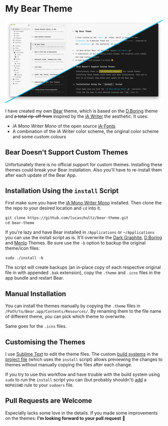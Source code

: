 # My Bear Theme

![Preview](./preview/preview.png)

I have created my own [Bear](https://bear.app/) theme, which is based on the  [D.Boring](bear://x-callback-url/change-theme?theme=D.Boring) theme and ~~a total rip-off from~~ inspired by the [iA Writer](https://ia.net/writer) the aesthetic. It uses:

- *iA Mono Writer Mono* of the open source [iA-Fonts](https://github.com/iaolo/iA-Fonts)
- A combination of the iA Writer color scheme, the original color scheme and some custom colours

## Bear Doesn't Support Custom Themes

Unfortunately there is no official support for custom themes. Installing these themes could break your Bear installation. Also you'll have to re-install them after each update of the Bear App.

## Installation Using the `install` Script

First make sure you have the [iA Mono Writer Mono](https://github.com/iaolo/iA-Fonts/tree/master/iA%20Writer%20Mono/Static) installed. Then clone the the repo to your desired location and `cd` into it.

```
git clone https://github.com/lucaschultz/bear-theme.git
cd bear-theme
```

If you're lazy and have Bear installed in `/Applications` or `~/Applications` you can use the install script as is. It'll overwrite the [Dark Graphite](bear://x-callback-url/change-theme?theme=Dark%20Graphite), [D.Boring](bear://x-callback-url/change-theme?theme=D.Boring) and [Menlo](bear://x-callback-url/change-font?font=Menlo) Themes. Be sure use the `-b` option to backup the original theme/icon files:

```
sudo ./install -b
```

The script will create backups (an in-place copy of each respective original file in with appended `.bak` extension), copy the `.theme` and `.icns` files in the app bundle and restart Bear.

## Manual Installation
You can install the themes manually by copying the `.theme` files in `/Path/to/Bear.app/Contents/Resources/`. By renaming them to the file name of different theme, you can pick which theme to overwrite.

Same goes for the `.icns` files.

## Customising the Themes

I use [Sublime Text](https://www.sublimetext.com) to edit the theme files. The custom [build systems](https://www.sublimetext.com/docs/3/build_systems.html) in the [project file](https://github.com/lucaschultz/bear-theme/blob/main/bear-theme.sublime-project) (which uses the `install` script) allows previewing the changes to themes without manually copying the files after each change.

If you try to use this workflow and have trouble with the build system using `sudo` to run the `install` script you can (but probably shouldn't) [add](https://apple.stackexchange.com/a/388987) a `NOPASSWD` rule to your `sudoers` file.

## Pull Requests are Welcome

Especially lacks some love in the details. If you made some improvements on the themes: **I'm looking forward to your pull request** 🙂
